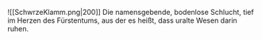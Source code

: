 ![[SchwrzeKlamm.png|200]]
Die namensgebende, bodenlose Schlucht, tief im Herzen des Fürstentums, aus der es heißt, dass uralte Wesen darin ruhen.